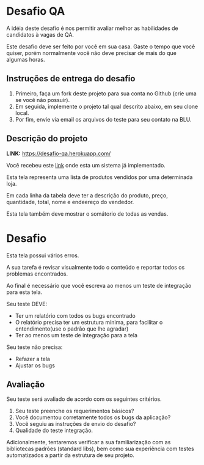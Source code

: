 # Desafio QA
A idéia deste desafio é nos permitir avaliar melhor as habilidades de candidatos à vagas de QA.

Este desafio deve ser feito por você em sua casa. Gaste o tempo que você quiser, porém normalmente você não deve precisar de mais do que algumas horas.

## Instruções de entrega do desafio

1. Primeiro, faça um fork deste projeto para sua conta no Github (crie uma se você não possuir).
2. Em seguida, implemente o projeto tal qual descrito abaixo, em seu clone local.
3. Por fim, envie via email os arquivos do teste para seu contato na BLU.

## Descrição do projeto

**LINK:** https://desafio-qa.herokuapp.com/

Você recebeu este [link](https://desafio-qa.herokuapp.com/) onde esta um sistema já implementado.

Esta tela representa uma lista de produtos vendidos por uma determinada loja.

Em cada linha da tabela deve ter a descrição do produto, preço, quantidade, total, nome e endeereço do vendedor.

Esta tela também deve mostrar o somátorio de todas as vendas.

# Desafio

Esta tela possui vários erros.

A sua tarefa é revisar visualmente todo o conteúdo e reportar todos os problemas encontrados.

Ao final é necessário que você escreva ao menos um teste de integração para esta tela.

Seu teste DEVE:

- Ter um relatório com todos os bugs encontrado
- O relatório precisa ter um estrutura mínima, para facilitar o entendimento(use o padrão que lhe agradar)
- Ter ao menos um teste de integração para a tela

Seu teste não precisa:

- Refazer a tela
- Ajustar os bugs

## Avaliação

Seu teste será avaliado de acordo com os seguintes critérios.

1. Seu teste preenche os requerimentos básicos?
2. Você documentou corretamente todos os bugs da aplicação?
3. Você seguiu as instruções de envio do desafio?
4. Qualidade do teste integração.

Adicionalmente, tentaremos verificar a sua familiarização com as bibliotecas padrões (standard libs), bem como sua experiência com testes automatizados a partir da estrutura de seu projeto.
